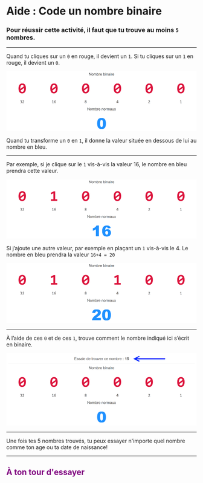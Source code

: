 # Aide : Code un nombre binaire

### Pour réussir cette activité, il faut que tu trouve au moins `5` nombres.

***

Quand tu cliques sur un `0` en rouge, il devient un `1`.
Si tu cliques sur un `1` en rouge, il devient un `0`.

![Exercice codage page 2 vide][codage_ex_p2_1]

Quand tu transforme un `0` en `1`, il donne la valeur située en dessous de lui au nombre en bleu.

***

Par exemple, si je clique sur le `1` vis-à-vis la valeur 16, le nombre en bleu prendra cette valeur.

![Exercice codage page 2 16][codage_ex_p2_2]

Si j’ajoute une autre valeur, par exemple en plaçant un `1` vis-à-vis le 4. Le nombre en bleu prendra la valeur `16+4 = 20`

![Exercice codage page 2 20][codage_ex_p2_3]

***

À l’aide de ces `0` et de ces `1`, trouve comment le nombre indiqué ici s’écrit en binaire.

![Exercice codage page 2 nombre][codage_ex_p2_4]

***

Une fois tes 5 nombres trouvés, tu peux essayer n'importe quel nombre comme ton age ou ta date de naissance!

***

## <span style="color: #800080">À ton tour d'essayer</span>

[codage_ex_p2_1]: img/codage_ex_p2_1.png
[codage_ex_p2_2]: img/codage_ex_p2_2.png
[codage_ex_p2_3]: img/codage_ex_p2_3.png
[codage_ex_p2_4]: img/codage_ex_p2_4.png